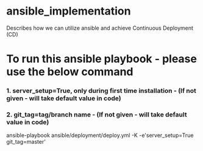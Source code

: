 # ansible_implementation
Describes how we can utilize ansible and achieve Continuous Deployment (CD)

# To run this ansible playbook - please use the below command
### 1. server_setup=True, only during first time installation - (If not given - will take default value in code)
### 2. git_tag=tag/branch name - (If not given - will take default value in code)
ansible-playbook ansible/deployment/deploy.yml -K -e'server_setup=True git_tag=master'


